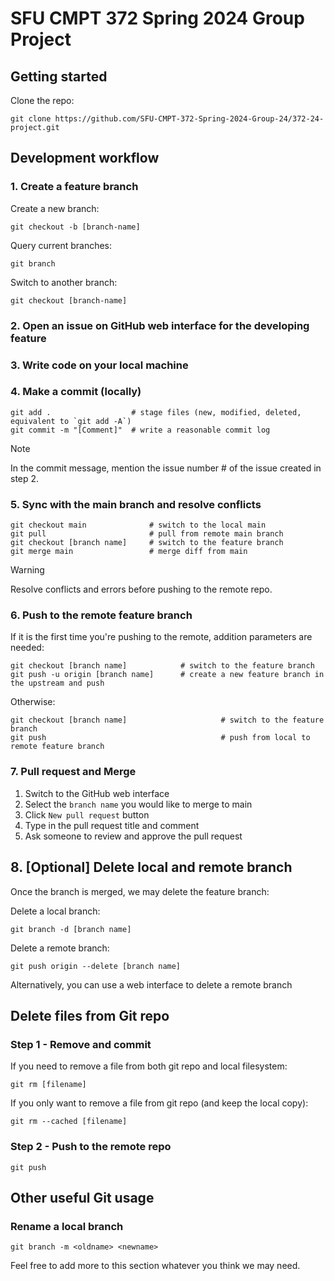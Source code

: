 # SFU CMPT 372 Spring 2024 Group Project
## Getting started

Clone the repo:
```
git clone https://github.com/SFU-CMPT-372-Spring-2024-Group-24/372-24-project.git
```

## Development workflow
### 1. Create a feature branch

Create a new branch:
```
git checkout -b [branch-name]
```

Query current branches:
```
git branch
```

Switch to another branch:
```
git checkout [branch-name]
```

### 2. Open an issue on GitHub web interface for the developing feature

### 3. Write code on your local machine

### 4. Make a commit (locally)
```
git add .                  # stage files (new, modified, deleted, equivalent to `git add -A`)
git commit -m "[Comment]"  # write a reasonable commit log
```
> [!NOTE]
> In the commit message, mention the issue number # of the issue created in step 2.

### 5. Sync with the main branch and resolve conflicts
```
git checkout main              # switch to the local main 
git pull                       # pull from remote main branch
git checkout [branch name]     # switch to the feature branch
git merge main                 # merge diff from main
```
> [!WARNING]
> Resolve conflicts and errors before pushing to the remote repo.

### 6. Push to the remote feature branch
If it is the first time you're pushing to the remote, addition parameters are needed:
```
git checkout [branch name]            # switch to the feature branch
git push -u origin [branch name]      # create a new feature branch in the upstream and push
```
Otherwise:
```
git checkout [branch name]                     # switch to the feature branch
git push                                       # push from local to remote feature branch
```

### 7. Pull request and Merge
1. Switch to the GitHub web interface
2. Select the `branch name` you would like to merge to main
3. Click `New pull request` button
4. Type in the pull request title and comment
5. Ask someone to review and approve the pull request

## 8. [Optional] Delete local and remote branch

Once the branch is merged, we may delete the feature branch:

Delete a local branch:
```
git branch -d [branch name]
```
Delete a remote branch:
```
git push origin --delete [branch name]
```
Alternatively, you can use a web interface to delete a remote branch

## Delete files from Git repo

### Step 1 - Remove and commit
If you need to remove a file from both git repo and local filesystem:
```
git rm [filename]
```
If you only want to remove a file from git repo (and keep the local copy):
```
git rm --cached [filename]
```

### Step 2 - Push to the remote repo
```
git push
```

## Other useful Git usage

### Rename a local branch
```
git branch -m <oldname> <newname>
```

Feel free to add more to this section whatever you think we may need.
